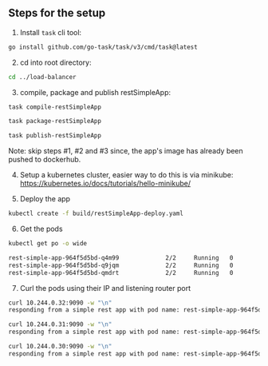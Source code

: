## Steps for the setup

1. Install `task` cli tool:
```bash
go install github.com/go-task/task/v3/cmd/task@latest
```

2. cd into root directory:
```bash 
cd ../load-balancer
```

3. compile, package and publish restSimpleApp:
```bash
task compile-restSimpleApp

task package-restSimpleApp

task publish-restSimpleApp
```

Note: skip steps #1, #2 and #3 since, the app's image has already been pushed to dockerhub.

4. Setup a kubernetes cluster, easier way to do this is via minikube: https://kubernetes.io/docs/tutorials/hello-minikube/

5. Deploy the app
```bash
kubectl create -f build/restSimpleApp-deploy.yaml
```

6. Get the pods
```bash
kubectl get po -o wide

rest-simple-app-964f5d5bd-q4m99             2/2     Running   0          20m     10.244.0.32    minikube   <none>           <none>
rest-simple-app-964f5d5bd-q9jqm             2/2     Running   0          20m     10.244.0.30    minikube   <none>           <none>
rest-simple-app-964f5d5bd-qmdrt             2/2     Running   0          20m     10.244.0.31    minikube   <none>           <none>
```

7. Curl the pods using their IP and listening router port
```bash
curl 10.244.0.32:9090 -w "\n"
responding from a simple rest app with pod name: rest-simple-app-964f5d5bd-q4m99

curl 10.244.0.31:9090 -w "\n"
responding from a simple rest app with pod name: rest-simple-app-964f5d5bd-qmdrt

curl 10.244.0.30:9090 -w "\n"
responding from a simple rest app with pod name: rest-simple-app-964f5d5bd-q9jqm
```